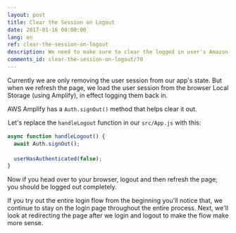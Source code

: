 ```yaml
---
layout: post
title: Clear the Session on Logout
date: 2017-01-16 00:00:00
lang: en
ref: clear-the-session-on-logout
description: We need to make sure to clear the logged in user's Amazon Cognito session in our React.js app when the user logs out. We can do this using AWS Amplify's Auth.signOut() method.
comments_id: clear-the-session-on-logout/70
---
```


Currently we are only removing the user session from our app's state. But when we refresh the page, we load the user session from the browser Local Storage (using Amplify), in effect logging them back in.

AWS Amplify has a `Auth.signOut()` method that helps clear it out.

<img class="code-marker" src="/assets/s.png" />Let's replace the `handleLogout` function in our `src/App.js` with this:

``` javascript
async function handleLogout() {
  await Auth.signOut();

  userHasAuthenticated(false);
}
```

Now if you head over to your browser, logout and then refresh the page; you should be logged out completely.

If you try out the entire login flow from the beginning you'll notice that, we continue to stay on the login page throughout the entire process. Next, we'll look at redirecting the page after we login and logout to make the flow make more sense.
